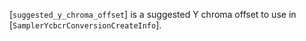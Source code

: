 [`suggested_y_chroma_offset`] is a suggested Y chroma offset to use in
[`SamplerYcbcrConversionCreateInfo`].